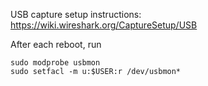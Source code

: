 

USB capture setup instructions: https://wiki.wireshark.org/CaptureSetup/USB

After each reboot, run 
```
sudo modprobe usbmon
sudo setfacl -m u:$USER:r /dev/usbmon*
```
